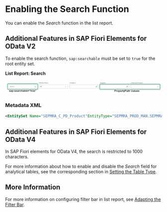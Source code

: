 <!-- loio3cdebeebb04b4205908140242c9d6817 -->

# Enabling the Search Function

You can enable the *Search* function in the list report.



<a name="loio3cdebeebb04b4205908140242c9d6817__section_rbx_2bh_psb"/>

## Additional Features in SAP Fiori Elements for OData V2

To enable the search function, `sap:searchable` must be set to `true` for the root entity set.

  
  
**List Report: Search**



![](images/ListReport_Search_8f1dc18.png)



### Metadata XML

```xml
<EntitySet Name="SEPMRA_C_PD_Product"EntityType="SEPMRA_PROD_MAN.SEPMRA_C_PD_ProductType" sap:searchable="true" sap:content-version="1"/>
```





<a name="loio3cdebeebb04b4205908140242c9d6817__section_knm_fch_psb"/>

## Additional Features in SAP Fiori Elements for OData V4

In SAP Fiori elements for OData V4, the search is restricted to 1000 characters.

For more information about how to enable and disable the *Search* field for analytical tables, see the corresponding section in [Setting the Table Type](setting-the-table-type-7f844f1.md).



<a name="loio3cdebeebb04b4205908140242c9d6817__section_q5w_tgf_nmb"/>

## More Information

For more information on configuring filter bar in list report, see [Adapting the Filter Bar](adapting-the-filter-bar-609c39a.md).

